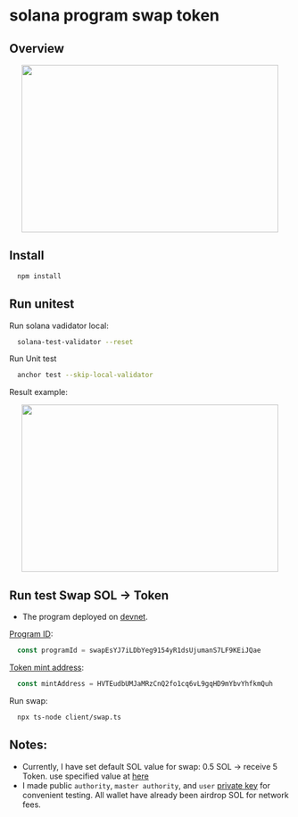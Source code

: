 # solana program swap token


## Overview

<p align="center">
  <img width="460" height="300" src="https://github.com/docongminh/token-swap-program/blob/master/resources/overview.png">
</p>

## Install
  ```bash
    npm install
  ```
  
## Run unitest
Run solana vadidator local:
```bash
  solana-test-validator --reset
```

Run Unit test

```bash
  anchor test --skip-local-validator
```


Result example:

<p align="center">
  <img width="460" height="300" src="https://github.com/docongminh/token-swap-program/blob/master/resources/unittest.png">
</p>


## Run test Swap SOL -> Token
- The program deployed on [devnet](https://explorer.solana.com/address/swapEsYJ7iLDbYeg9154yR1dsUjumanS7LF9KEiJQae?cluster=devnet).

[Program ID](https://explorer.solana.com/address/swapEsYJ7iLDbYeg9154yR1dsUjumanS7LF9KEiJQae?cluster=devnet):
```ts
  const programId = swapEsYJ7iLDbYeg9154yR1dsUjumanS7LF9KEiJQae
```
[Token mint address](https://explorer.solana.com/address/HVTEudbUMJaMRzCnQ2fo1cq6vL9gqHD9mYbvYhfkmQuh?cluster=devnet):
```ts
  const mintAddress = HVTEudbUMJaMRzCnQ2fo1cq6vL9gqHD9mYbvYhfkmQuh
```

Run swap:
```bash
  npx ts-node client/swap.ts
```
 
## Notes:
  - Currently, I have set default SOL value for swap: 0.5 SOL -> receive 5 Token. use specified value at [here](https://github.com/docongminh/token-swap-program/blob/master/client/swap.ts#L26-L41)
  - I made public `authority`, `master authority`, and `user` [private key](https://github.com/docongminh/token-swap-program/tree/master/client/keys) for convenient testing. All wallet have already been airdrop SOL for network fees.
